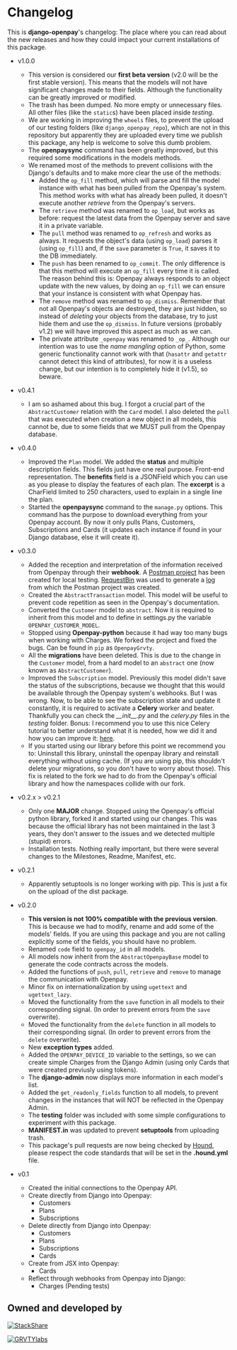 Changelog
==========

This is **django-openpay**'s changelog: The place where you can read about the
new releases and how they could impact your current installations of this
package.


*   v1.0.0
    *   This version is considered our **first beta version** (v2.0
    will be the first stable version). This means that the models will
    not have significant changes made to their fields. Although the
    functionality can be greatly improved or modified.
    *   The trash has been dumped. No more empty or unnecessary files.
    All other files (like the `static`s) have been placed inside
    *testing*.
    *   We are working in improving the `wheels` files, to prevent the
    upload of our testing folders (like `django_openpay_repo`), which are
    not in this repository but apparently they are uploaded every time we
    publish this package, any help is welcome to solve this dumb problem.
    *   The **openpaysync** command has been greatly improved, but this
    required some modifications in the models methods.
    *   We renamed most of the methods to prevent collisions with the
    Django's defaults and to make more clear the use of the methods:
        *   Added the `op_fill` method, which will parse and fill the
        model instance with what has been pulled from the Openpay's
        system. This method works with what has already been pulled, it
        doesn't execute another *retrieve* from the Openpay's servers.
        *   The `retrieve` method was renamed to `op_load`, but works as
        before: request the latest data from the Openpay server and
        save it in a private variable.
        *   The `pull` method was renamed to `op_refresh` and works
        as always. It requests the object's data (using `op_load`) parses
        it (using `op_fill`) and, if the `save` parameter is `True`, it
        saves it to the DB immediately.
        *   The `push` has been renamed to `op_commit`. The only
        difference is that this method will execute an `op_fill` every
        time it is called. The reason behind this is: Openpay always
        responds to an object update with the new values, by doing an
        `op_fill` we can ensure that your instance is consistent with
        what Openpay has.
        *   The `remove` method was renamed to `op_dismiss`. Remember that
        not all Openpay's objects are destroyed, they are just hidden, so
        instead of *deleting* your objects from the database, try to
        just hide them and use the `op_dismiss`. In future versions
        (probably v1.2) we will have improved this aspect as much as we
        can.
        *   The private attribute `_openpay` was renamed to `_op_`.
        Although our intention was to use the *name mangling* option of
        Python, some generic functionality cannot work with that
        (`hasattr` and `getattr` cannot detect this kind of attributes),
        for now it is a useless change, but our intention is to completely
        hide it (v1.5), so beware.


*   v0.4.1
    *   I am so ashamed about this bug. I forgot a crucial part of the
    `AbstractCustomer` relation with the `Card` model. I also deleted the
    `pull` that was executed when creation a new object in all models, this
    cannot be, due to some fields that we MUST pull from the Openpay database.


*   v0.4.0
    *   Improved the `Plan` model. We added the **status** and multiple
    description fields. This fields just have one real purpose. Front-end
    representation. The **benefits** field is a JSONField which you can use
    as you please to display the features of each plan. The **excerpt** is a
    CharField limited to 250 characters, used to explain in a single line the
    plan.
    *   Started the **openpaysync** command to the `manage.py` options. This
    command has the purpose to download everything from your Openpay account.
    By now it only pulls Plans, Customers, Subscriptions and Cards (it
    updates each instance if found in your Django database, else it will create
    it).


*   v0.3.0
    *   Added the reception and interpretation of the information received from
    Openpay through their **webhook**. A [Postman project][postman-pkg] has
    been created for local testing. [RequestBin][requestbin-page] was used to
    generate a [log][webhook-log] from which the Postman project was created.
    *   Created the `AbstractTransaction` model. This model will be useful to
    prevent code repetition as seen in the Openpay's documentation.
    *   Converted the `Customer` model to `abstract`. Now it is required to
    inherit from this model and to define in settings.py the variable
    `OPENPAY_CUSTOMER_MODEL`.
    *   Stopped using **Openpay-python** because it had way too many bugs when
    working with Charges. We forked the project and fixed the bugs. Can be
    found in `pip` as `OpenpayGrvty`.
    *   All the **migrations** have been deleted. This is due to the change
    in the `Customer` model, from a hard model to an `abstract` one (now known
    as `AbstractCustomer`).
    *   Improved the `Subscription` model. Previously this model didn't save
    the status of the subscriptions, because we thought that this would be
    available through the Openpay system's webhooks. But I was wrong. Now, to
    be able to see the subscription state and update it constantly, it is
    required to activate a **Celery** worker and beater. Thankfully you can
    check the *\_\_init\_\_.py* and the *celery.py* files in the *testing*
    folder. Bonus: I recommend you to use this nice Celery tutorial to
    better understand what it is needed, how we did it and how you can
    improve it: [here][celery-tutorial].
    *   If you started using our library before this point we recommend you to:
    Uninstall this library, uninstall the openpay library and reinstall
    everything without using cache. (If you are using pip, this shouldn't
    delete your migrations, so you don't have to worry about those). This fix
    is related to the fork we had to do from the Openpay's official library and
    how the namespaces collide with our fork.


*   v0.2.x > v0.2.1
    *   Only one **MAJOR** change. Stopped using the Openpay's official python
    library, forked it and started using our changes. This was because the
    official library has not been maintained in the last 3 years, they don't
    answer to the issues and we detected multiple (stupid) errors.
    *   Installation tests. Nothing really important, but there were several
    changes to the Milestones, Readme, Manifest, etc.


*   v0.2.1
    *   Apparently setuptools is no longer working with pip. This is just a
    fix on the upload of the dist package.


*   v0.2.0
    *   **This version is not 100% compatible with the previous version**. This
    is because we had to modify, rename and add some of the models' fields.
    If you are using this package and you are not calling explicitly some of
    the fields, you should have no problem.
    *   Renamed `code` field to `openpay_id` in all models.
    *   All models now inherit from the `AbstractOpenpayBase` model to generate
    the code contracts across the models.
    *   Added the functions of `push`, `pull`, `retrieve` and `remove` to
    manage the communication with Openpay.
    *   Minor fix on internationalization by using `ugettext` and
    `ugettext_lazy`.
    *   Moved the functionality from the `save` function in all models to their
    corresponding signal. (In order to prevent errors from the `save`
    overwrite).
    *   Moved the functionality from the `delete` function in all models to
    their corresponding signal. (In order to prevent errors from the `delete`
    overwrite).
    *   New **exception types** added.
    *   Added the `OPENPAY_DEVICE_ID` variable to the settings, so we can
    create simple Charges from the Django Admin (using only Cards that were
    created previusly using tokens).
    *   The **django-admin** now displays more information in each model's
    list.
    *   Added the `get_readonly_fields` function to all models, to prevent
    changes in the instances that will NOT be reflected in the Openpay Admin.
    *   The **testing** folder was included with some simple configurations to
    experiment with this package.
    *   **MANIFEST.in** was updated to prevent **setuptools** from uploading
    trash.
    *   This package's pull requests are now being checked by
    [Hound][houndci-page], please respect the code standards that will be set
    in the **.hound.yml** file.


*   v0.1
    *   Created the initial connections to the Openpay API.
    *   Create directly from Django into Openpay:
        *   Customers
        *   Plans
        *   Subscriptions
    *   Delete directly from Django into Openpay:
        *   Customers
        *   Plans
        *   Subscriptions
        *   Cards
    *   Create from JSX into Openpay:
        *   Cards
    *   Reflect through webhooks from Openpay into Django:
        *   Charges (Pending tests)




Owned and developed by
--------

[![StackShare][stack-shield]][stack-tech]


[![GRVTYlabs][logo]](www.grvtylabs.com)

[logo]: https://github.com/grvty-labs/django-openpay/blob/master/logo.png?raw=true "GRVTYlabs"
[stack-shield]: http://img.shields.io/badge/tech-stack-0690fa.svg?style=flat
[stack-tech]: http://stackshare.io/letops/grvtylabs

[postman-pkg]: https://app.getpostman.com/run-collection/929685fa23a4a51f1a2f
[houndci-page]: https://houndci.com/
[requestbin-page]: https://requestb.in/
[webhook-log]: https://github.com/grvty-labs/django-openpay/blob/master/docs/log/webhook.md


[celery-tutorial]: https://realpython.com/blog/python/asynchronous-tasks-with-django-and-celery/
